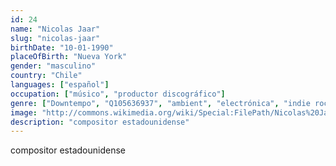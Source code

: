 ```yaml
---
id: 24
name: "Nicolas Jaar"
slug: "nicolas-jaar"
birthDate: "10-01-1990"
placeOfBirth: "Nueva York"
gender: "masculino"
country: "Chile"
languages: ["español"]
occupation: ["músico", "productor discográfico"]
genre: ["Downtempo", "Q105636937", "ambient", "electrónica", "indie rock", "indietrónica", "leftfield house", "música de baile", "música electrónica", "música house", "techno"]
image: "http://commons.wikimedia.org/wiki/Special:FilePath/Nicolas%20Jaar%20live%20at%20Rex%20Club%20Paris.jpg"
description: "compositor estadounidense"
---
```


compositor estadounidense

